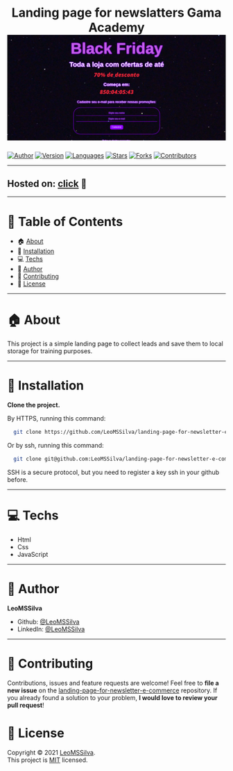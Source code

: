 <h1 align="center">Landing page for newslatters  Gama Academy
	<br/>
	<img src="./landing-page-for-newsletter-e-commerce.png">
	<br/>
</h1>


[![Author](https://img.shields.io/badge/author-LeoMSSilva-blue?style=flat-square)](https://github.com/LeoMSSilva)
[![Version](https://img.shields.io/badge/version-1.0.0-blue.svg?cacheSeconds=2592000)](https://github.com/LeoMSSilva)
[![Languages](https://img.shields.io/github/languages/count/LeoMSSilva/landing-page-for-newsletter-e-commerce?color=blue&style=flat-square)](#)
[![Stars](https://img.shields.io/github/stars/LeoMSSilva/landing-page-for-newsletter-e-commerce?color=blue&style=flat-square)](https://github.com/LeoMSSilva/landing-page-for-newsletter-e-commerce/stargazers)
[![Forks](https://img.shields.io/github/forks/LeoMSSilva/landing-page-for-newsletter-e-commerce?color=blue&style=flat-square)](https://github.com/LeoMSSilva/landing-page-for-newsletter-e-commerce/network/members)
[![Contributors](https://img.shields.io/github/contributors/LeoMSSilva/landing-page-for-newsletter-e-commerce?color=blue&style=flat-square)](https://github.com/LeoMSSilva/landing-page-for-newsletter-e-commerce/graphs/contributors)

---

## Hosted on: [click](https://leomssilva-e-commerce.netlify.app) :eyes:

---

# :pushpin: Table of Contents

- :house: [About](#house-about)
- :dart: [Installation](#dart-installation)
- :computer: [Techs](#computer-techs)
- :bust_in_silhouette: [Author](#bust_in_silhouette-author)
- :handshake: [Contributing](#handshake-contributing)
- :scroll: [License](#scroll-license)

---

# :house: About

This project is a simple landing page to collect leads and save them to local storage for training purposes.

---

# :dart: Installation

**Clone the project.**

By HTTPS, running this command:

```bash
  git clone https://github.com/LeoMSSilva/landing-page-for-newsletter-e-commerce.git
```

Or by ssh, running this command:

```bash
  git clone git@github.com:LeoMSSilva/landing-page-for-newsletter-e-commerce.git
```

SSH is a secure protocol, but you need to register a key ssh in your github before.

---

# :computer: Techs

- Html
- Css
- JavaScript

---

# :bust_in_silhouette: Author

**LeoMSSilva**

- Github: [@LeoMSSilva](https://github.com/LeoMSSilva)
- LinkedIn: [@LeoMSSilva](https://linkedin.com/in/LeoMSSilva)

---

# :handshake: Contributing

Contributions, issues and feature requests are welcome! Feel free to **file a new issue** on the [landing-page-for-newsletter-e-commerce](https://github.com/LeoMSSilva/landing-page-for-newsletter-e-commerce/issues) repository. If you already found a solution to your problem, **I would love to review your pull request**!

# :scroll: License

Copyright :copyright: 2021 [LeoMSSilva](https://github.com/LeoMSSilva).
<br/>
This project is [MIT](https://github.com/LeoMSSilva/landing-page-for-newsletter-e-commerce/blob/main/LICENSE) licensed.
